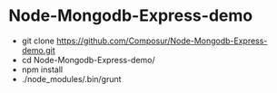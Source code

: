# Node-Mongodb-Express-demo
* git clone https://github.com/Composur/Node-Mongodb-Express-demo.git
* cd Node-Mongodb-Express-demo/
* npm install 
* ./node_modules/.bin/grunt 
